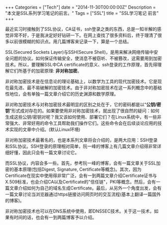 +++
Categories = ["Tech"]
date = "2014-11-30T00:00:00Z"
Description = "本文是SSL系列学习笔记的前言。"
Tags = ["SSL"]
title = "SSL学习笔记 前言"
+++

最近实习时接触到了SSL协议，CA证书，ssh登录之类的东西，总是一知半解的感觉非常不好，于是我决定好好钻研一下。在网上查找了很多资料后，终于理清了很多以前很模糊的知识点。用几篇博客来记录一下，算是一个总结。   

SSL(Secured Sockets Layer)与SSH(Secure Shell)，是用来解决网络传输中安全问题的协议。如何保证传输安全，使消息不被窃听、不被篡改，这需要用到加密技术。所以，要理解SSL中CA certificate的意义、ssh登录的工作原理，首先得理解它们所基于的加密原理: **非对称加密**。   

非对称加密技术是在信息论的理论基础上，以数学为工具的现代加密技术。它是现在最先进、最不易破解的加密技术。由于非对称加密技术在这一系列概念中的基础性地位，会有单独一篇文章介绍它的历史渊源和数学原理。  

非对称加密技术与对称加密技术最明显的区别之处在于，它的密码都是以“**公钥/密钥**”形式成对存在的。如果要使用非对称加密技术，就出现了很自然的疑问：如何生成这些公钥/密钥对呢？我又该如何使用、部署它们？在Linux系统中，有一些非常强大、非常好用的命令工具帮助我们操作它们。这些命令会在后续谈论应用的技术实现的文章中介绍。(默认Linux环境)   

非对称加密技术最著名的，也是本系列文章将会介绍的，是两大应用：SSH登录和SSL协议。SSH登录的原理相对简单，阮一峰的博客上有几篇文章介绍得非常详细好懂，因此只会有一篇文章讨论它。  

而SSL协议，内容会多一些。首先，参考阮一峰的博客，会有一篇文章关于SSL加密的基本原理(包括Digest, Signature, Certificate等概念)。其次，因为Certificate在现实中使用得非常广泛，会有一到两篇文章介绍Certificate证书与X.509标准，也会介绍CA以及Certificate的"信任链"，PKI等概念。然后，会有一篇文章介绍如何为自己的域名生成Certificate。最后，从另外一个角度出发，会有一篇文章讨论当浏览器通过https链接访问网页时的交互流程(基本上翻译一篇国外的博客)。  

非对称加密技术也可以在DNS系统中使用，即DNSSEC技术。关于这一技术，如果有时间的话，也会有一到两篇博客予以介绍。  
